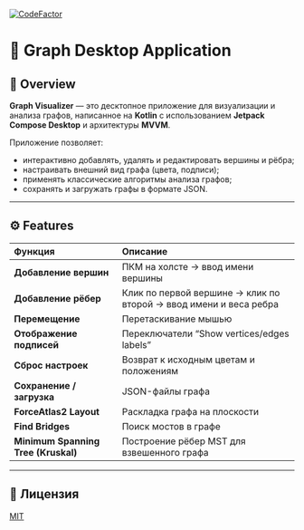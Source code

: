 [![CodeFactor](https://www.codefactor.io/repository/github/spbu-coding-2024/graphs-graphs-team-15/badge)](https://www.codefactor.io/repository/github/spbu-coding-2024/graphs-graphs-team-15)

# 🧩 Graph Desktop Application

## 📘 Overview

**Graph Visualizer** — это десктопное приложение для визуализации и анализа графов, написанное на **Kotlin** с использованием **Jetpack Compose Desktop** и архитектуры **MVVM**.

Приложение позволяет:
- интерактивно добавлять, удалять и редактировать вершины и рёбра;
- настраивать внешний вид графа (цвета, подписи);
- применять классические алгоритмы анализа графов;
- сохранять и загружать графы в формате JSON.

---

## ⚙️ Features

| Функция | Описание |
|:--------|:----------|
| **Добавление вершин** | ПКМ на холсте → ввод имени вершины |
| **Добавление рёбер** | Клик по первой вершине → клик по второй → ввод имени и веса ребра |
| **Перемещение** | Перетаскивание мышью |
| **Отображение подписей** | Переключатели “Show vertices/edges labels” |
| **Сброс настроек** | Возврат к исходным цветам и положениям |
| **Сохранение / загрузка** | JSON-файлы графа |
| **ForceAtlas2 Layout** | Раскладка графа на плоскости |
| **Find Bridges** | Поиск мостов в графе |
| **Minimum Spanning Tree (Kruskal)** | Построение рёбер MST для взвешенного графа |

---

## 📄 Лицензия
[MIT](https://choosealicense.com/licenses/mit/)
